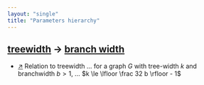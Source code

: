 ```yaml
---
layout: "single"
title: "Parameters hierarchy"
---
```

<!--this is a generated file-->

## [treewidth](../IcKqSn) → [branch width](../W0Iwpj)
* [↗](https://en.wikipedia.org/wiki/Branch-decomposition) Relation to treewidth ... for a graph $G$ with tree-width $k$ and branchwidth $b > 1$, ... $k \le \lfloor \frac 32 b \rfloor - 1$
